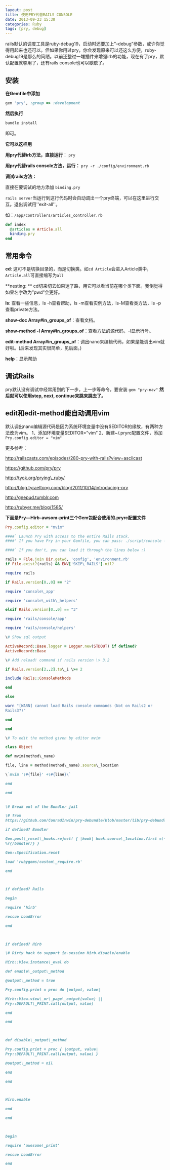 ```yaml
--- 
layout: post 
title: 使用PRY代替RAILS CONSOLE 
date: 2013-09-23 15:30
categories: Ruby
tags: [pry, debug]
---
```


rails默认的调度工具是ruby-debug19，启动时还要加上”–debug”参数，或许你觉得用起来也还可以。但如果你用过pry，你会发现原来可以还这么方便，ruby-debug19是那么的简陋。以前还整过一堆插件来增强irb的功能，现在有了pry，默认配置就够用了，还有rails console也可以歇歇了。

## 安装

**在Gemfile中添加**

``` ruby
gem 'pry', :group => :development
```

**然后执行**
``` ruby
bundle install
```
即可。

**它可以这样用**

**用pry代替irb方法，直接运行**：
``
pry
``

**用pry代替rails console方法，运行：**
``
pry -r ./config/environment.rb
``

**调试rails方法：**

直接在要调试的地方添加
``binding.pry``

``rails server``当运行到这行代码时会自动调出一个pry终端，可以在这里进行交互。退出调试用''exit-all''。

如：``/app/controllers/articles_controller.rb``

``` ruby
def index
  @articles = Article.all
  binding.pry
end
```

## 常用命令

**cd**: 这可不是切换目录的，而是切换类。如``cd Article``会进入Article类中，``Article.all``可直接缩写为``all``

**nesting: ** cd切来切去如果迷了路，用它可以看当前在哪个类下面。我倒觉得如果名字改为”pwd”会更好。

**ls**: 查看一些信息，ls -h查看帮助，ls -m查看实例方法，ls-M查看类方法，ls -p查看private方法。

**show-doc Array\#in\_groups\_of**：查看文档。

**show-method -l Array\#in\_groups\_of**：查看方法的源代码，-l显示行号。

**edit-method Array\#in\_groups\_of**：调出nano来编辑代码，如果是能调出vim就好啦。(后来发现其实很简单，见后面。)

**help**：显示帮助

## 调试Rails

pry默认没有调试中经常用到的下一步，上一步等命令，要安装
``
gem "pry-nav"
``
**然后就可以使用step, next, continue来跳来跳去了。**

## edit和edit-method能自动调用vim


默认调出nano编辑源代码是因为系统环境变量中没有\$EDITOR的缘故，有两种方法改为vim。
1、添加环境变量\$EDITOR=”vim”
2、新建\~/.pryrc配置文件，添加
``Pry.config.editor = "vim"
``

更多参考：

http://railscasts.com/episodes/280-pry-with-rails?view=asciicast

https://github.com/pry/pry

http://tyok.org/prying\_ruby/

http://blog.tyraeltong.com/blog/2011/10/14/introducing-pry

http://gnepud.tumblr.com

http://rubyer.me/blog/1585/

**下面是Pry—Hirb-awsom-print三个Gem包配合使用的.pryrc配置文件**

``` ruby
Pry.config.editor = "mvim"

####` Launch Pry with access to the entire Rails stack.
####' If you have Pry in your Gemfile, you can pass: ./script/console --irb=pry instead.

####` If you don't, you can load it through the lines below :)

rails = File.join Dir.getwd, 'config', 'environment.rb'
if File.exist?(rails) && ENV['SKIP\_RAILS'].nil?

require rails 

if Rails.version[0..0] == "2"

require 'console\_app'

require 'console\_with\_helpers'

elsif Rails.version[0..0] == "3"

require 'rails/console/app'

require 'rails/console/helpers'

\# Show sql output

ActiveRecord::Base.logger = Logger.new(STDOUT) if defined?
ActiveRecord::Base

\# Add reload! command if rails version \> 3.2

if Rails.version[2..2].to\_i \>= 2

include Rails::ConsoleMethods

end

else

warn "[WARN] cannot load Rails console commands (Not on Rails2 or
Rails3?)"

end

end

\# To edit the method given by editor mvim

class Object

def mvim(method\_name)

file, line = method(method\_name).source\_location

\`mvim '\#{file}' +\#{line}\`

end

end
 

\# Break out of the Bundler jail

\# from
https://github.com/ConradIrwin/pry-debundle/blob/master/lib/pry-debundle.rb

if defined? Bundler

Gem.post\_reset\_hooks.reject! { |hook| hook.source\_location.first =\~
%r{/bundler/} }

Gem::Specification.reset

load 'rubygems/custom\_require.rb'

end

 

if defined? Rails

begin

require 'hirb'

rescue LoadError

end

 

if defined? Hirb

\# Dirty hack to support in-session Hirb.disable/enable

Hirb::View.instance\_eval do

def enable\_output\_method

@output\_method = true

Pry.config.print = proc do |output, value|

Hirb::View.view\_or\_page\_output(value) ||
Pry::DEFAULT\_PRINT.call(output, value)

end

end

 

def disable\_output\_method

Pry.config.print = proc { |output, value|
Pry::DEFAULT\_PRINT.call(output, value) }

@output\_method = nil

end

end

 

Hirb.enable

end

end

 

begin

require 'awesome\_print'

rescue LoadError

end
```

